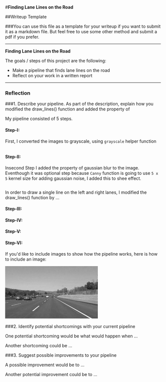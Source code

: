 #**Finding Lane Lines on the Road** 

##Writeup Template

###You can use this file as a template for your writeup if you want to submit it as a markdown file. But feel free to use some other method and submit a pdf if you prefer.

---

**Finding Lane Lines on the Road**

The goals / steps of this project are the following:
* Make a pipeline that finds lane lines on the road
* Reflect on your work in a written report


[//]: # (Image References)

[image1]: ./examples/grayscale.jpg "Grayscale"

---

### Reflection

###1. Describe your pipeline. As part of the description, explain how you modified the draw_lines() function and added the property of 

My pipeline consisted of 5 steps. 


#### Step-I:
First, I converted the images to grayscale, using  ```grayscale``` helper function
```grey_image = grayscale(image)
```
#### Step-II:
Insecond Step I added the property of gaussian blur to the image. Eventhough it was optional step because ```Canny``` function is going to use ```5 x 5``` kernel size for adding gaussian noise, I added this to shee effect.
```gaussian_blur_image = gaussian_blur(grey_image, kernel_size=3)
```

In order to draw a single line on the left and right lanes, I modified the draw_lines() function by ...
#### Step-III:
#### Step-IV:
#### Step-V:
#### Step-VI:


If you'd like to include images to show how the pipeline works, here is how to include an image: 

![alt text][image1]





###2. Identify potential shortcomings with your current pipeline


One potential shortcoming would be what would happen when ... 

Another shortcoming could be ...


###3. Suggest possible improvements to your pipeline

A possible improvement would be to ...

Another potential improvement could be to ...
